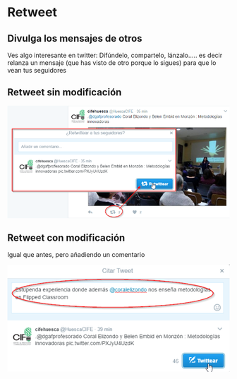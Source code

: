 
# Retweet

## Divulga los mensajes de otros

Ves algo interesante en twitter: Difúndelo, compartelo, lánzalo..... es decir relanza un mensaje (que has visto de otro porque lo sigues) para que lo vean tus seguidores

## Retweet sin modificación

![](img/2017-02-01_19_42_10-Twitter.png)

## Retweet con modificación

Igual que antes, pero añadiendo un comentario

![](img/2017-02-01_19_49_08-2017-02-01_19_47_27-Twitter.png)

